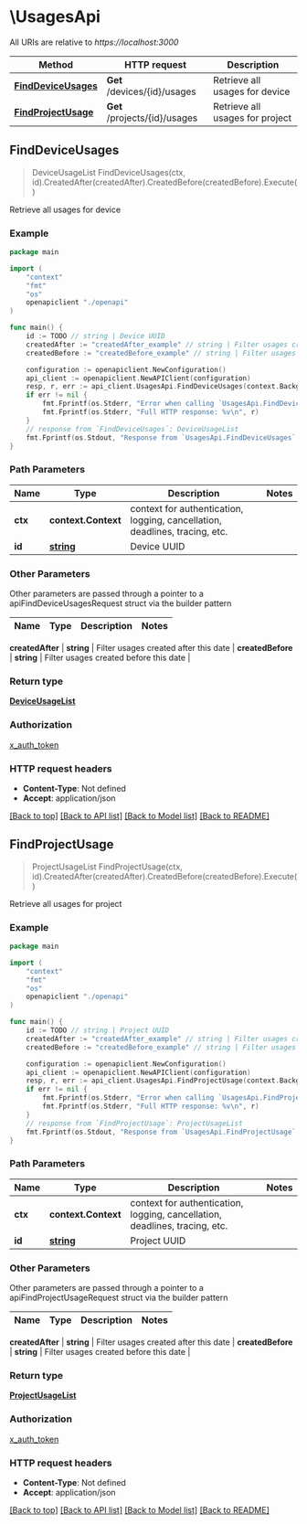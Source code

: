 # \UsagesApi

All URIs are relative to *https://localhost:3000*

Method | HTTP request | Description
------------- | ------------- | -------------
[**FindDeviceUsages**](UsagesApi.md#FindDeviceUsages) | **Get** /devices/{id}/usages | Retrieve all usages for device
[**FindProjectUsage**](UsagesApi.md#FindProjectUsage) | **Get** /projects/{id}/usages | Retrieve all usages for project



## FindDeviceUsages

> DeviceUsageList FindDeviceUsages(ctx, id).CreatedAfter(createdAfter).CreatedBefore(createdBefore).Execute()

Retrieve all usages for device



### Example

```go
package main

import (
    "context"
    "fmt"
    "os"
    openapiclient "./openapi"
)

func main() {
    id := TODO // string | Device UUID
    createdAfter := "createdAfter_example" // string | Filter usages created after this date (optional)
    createdBefore := "createdBefore_example" // string | Filter usages created before this date (optional)

    configuration := openapiclient.NewConfiguration()
    api_client := openapiclient.NewAPIClient(configuration)
    resp, r, err := api_client.UsagesApi.FindDeviceUsages(context.Background(), id).CreatedAfter(createdAfter).CreatedBefore(createdBefore).Execute()
    if err != nil {
        fmt.Fprintf(os.Stderr, "Error when calling `UsagesApi.FindDeviceUsages``: %v\n", err)
        fmt.Fprintf(os.Stderr, "Full HTTP response: %v\n", r)
    }
    // response from `FindDeviceUsages`: DeviceUsageList
    fmt.Fprintf(os.Stdout, "Response from `UsagesApi.FindDeviceUsages`: %v\n", resp)
}
```

### Path Parameters


Name | Type | Description  | Notes
------------- | ------------- | ------------- | -------------
**ctx** | **context.Context** | context for authentication, logging, cancellation, deadlines, tracing, etc.
**id** | [**string**](.md) | Device UUID | 

### Other Parameters

Other parameters are passed through a pointer to a apiFindDeviceUsagesRequest struct via the builder pattern


Name | Type | Description  | Notes
------------- | ------------- | ------------- | -------------

 **createdAfter** | **string** | Filter usages created after this date | 
 **createdBefore** | **string** | Filter usages created before this date | 

### Return type

[**DeviceUsageList**](DeviceUsageList.md)

### Authorization

[x_auth_token](../README.md#x_auth_token)

### HTTP request headers

- **Content-Type**: Not defined
- **Accept**: application/json

[[Back to top]](#) [[Back to API list]](../README.md#documentation-for-api-endpoints)
[[Back to Model list]](../README.md#documentation-for-models)
[[Back to README]](../README.md)


## FindProjectUsage

> ProjectUsageList FindProjectUsage(ctx, id).CreatedAfter(createdAfter).CreatedBefore(createdBefore).Execute()

Retrieve all usages for project



### Example

```go
package main

import (
    "context"
    "fmt"
    "os"
    openapiclient "./openapi"
)

func main() {
    id := TODO // string | Project UUID
    createdAfter := "createdAfter_example" // string | Filter usages created after this date (optional)
    createdBefore := "createdBefore_example" // string | Filter usages created before this date (optional)

    configuration := openapiclient.NewConfiguration()
    api_client := openapiclient.NewAPIClient(configuration)
    resp, r, err := api_client.UsagesApi.FindProjectUsage(context.Background(), id).CreatedAfter(createdAfter).CreatedBefore(createdBefore).Execute()
    if err != nil {
        fmt.Fprintf(os.Stderr, "Error when calling `UsagesApi.FindProjectUsage``: %v\n", err)
        fmt.Fprintf(os.Stderr, "Full HTTP response: %v\n", r)
    }
    // response from `FindProjectUsage`: ProjectUsageList
    fmt.Fprintf(os.Stdout, "Response from `UsagesApi.FindProjectUsage`: %v\n", resp)
}
```

### Path Parameters


Name | Type | Description  | Notes
------------- | ------------- | ------------- | -------------
**ctx** | **context.Context** | context for authentication, logging, cancellation, deadlines, tracing, etc.
**id** | [**string**](.md) | Project UUID | 

### Other Parameters

Other parameters are passed through a pointer to a apiFindProjectUsageRequest struct via the builder pattern


Name | Type | Description  | Notes
------------- | ------------- | ------------- | -------------

 **createdAfter** | **string** | Filter usages created after this date | 
 **createdBefore** | **string** | Filter usages created before this date | 

### Return type

[**ProjectUsageList**](ProjectUsageList.md)

### Authorization

[x_auth_token](../README.md#x_auth_token)

### HTTP request headers

- **Content-Type**: Not defined
- **Accept**: application/json

[[Back to top]](#) [[Back to API list]](../README.md#documentation-for-api-endpoints)
[[Back to Model list]](../README.md#documentation-for-models)
[[Back to README]](../README.md)

